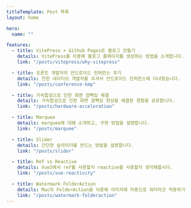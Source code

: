 ```yaml
---
titleTemplate: Post 목록
layout: home

hero:
  name: ""

features:
  - title: VitePress + Github Pages로 블로그 만들기
    details: VitePress를 이용해 블로그 홈페이지를 생성하는 방법을 소개합니다.
    link: "/posts/vitepress/why-vitepress"

  - title: 프론트 개발자의 안드로이드 컨퍼런스 후기
    details: 친한 네이티브 개발자를 꼬셔서 안드로이드 컨퍼런스에 다녀왔습니다.
    link: "/posts/conference-kmp"

  - title: 가속합성으로 인한 화면 깜빡임 해결
    details: 가속합성으로 인한 화면 깜빡임 현상을 해결한 경험을 공유합니다.
    link: "/posts/hardware-acceleration"

  - title: Marquee
    details: marquee에 대해 소개하고, 구현 방법을 설명합니다.
    link: "/posts/marquee"

  - title: Slider
    details: 간단한 슬라이더를 만드는 방법을 설명합니다.
    link: "/posts/slider"

  - title: Ref vs Reactive
    details: Vue3에서 ref를 사용할지 reactive를 사용할지 생각해봅시다.
    link: "/posts/vue-reactivity"

  - title: Watermark FolderAction
    details: Mac의 FolderAction을 이용해 이미지에 자동으로 워터마크 적용하기
    link: "/posts/watermark-folderaction"
---
```

